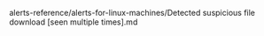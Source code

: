 alerts-reference/alerts-for-linux-machines/Detected suspicious file download [seen multiple times].md